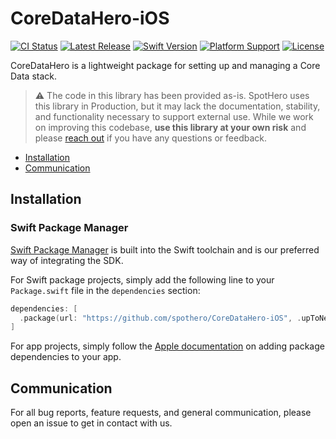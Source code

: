 # CoreDataHero-iOS

[![CI Status](https://github.com/spothero/CoreDataHero-iOS/workflows/CI/badge.svg)](https://github.com/spothero/CoreDataHero-iOS/actions?query=workflow%3A%22CI%22)
[![Latest Release](https://img.shields.io/github/v/tag/spothero/CoreDataHero-iOS?color=blue&label=latest)](https://github.com/spothero/CoreDataHero-iOS/releases)
[![Swift Version](https://img.shields.io/static/v1?label=swift&message=5.2&color=red&logo=swift&logoColor=white)](https://developer.apple.com/swift)
[![Platform Support](https://img.shields.io/static/v1?label=platform&message=iOS%20|%20macOS%20|%20watchOS%20|%20tvOS&color=darkgray)](https://github.com/spothero/CoreDataHero-iOS/blob/main/Package.swift)
[![License](https://img.shields.io/github/license/spothero/CoreDataHero-iOS)](https://github.com/spothero/CoreDataHero-iOS/blob/main/LICENSE)

CoreDataHero is a lightweight package for setting up and managing a Core Data stack.

>:warning: The code in this library has been provided as-is. SpotHero uses this library in Production, but it may lack the documentation, stability, and functionality necessary to support external use. While we work on improving this codebase, **use this library at your own risk** and please [reach out](#communication) if you have any questions or feedback.

- [Installation](#installation)
- [Communication](#communication)

## Installation

### Swift Package Manager

[Swift Package Manager](https://swift.org/package-manager/) is built into the Swift toolchain and is our preferred way of integrating the SDK.

For Swift package projects, simply add the following line to your `Package.swift` file in the `dependencies` section:

```swift
dependencies: [
  .package(url: "https://github.com/spothero/CoreDataHero-iOS", .upToNextMajor(from: "<version>")),
]
```

For app projects, simply follow the [Apple documentation](https://developer.apple.com/documentation/xcode/adding_package_dependencies_to_your_app) on adding package dependencies to your app.

## Communication

For all bug reports, feature requests, and general communication, please open an issue to get in contact with us.
